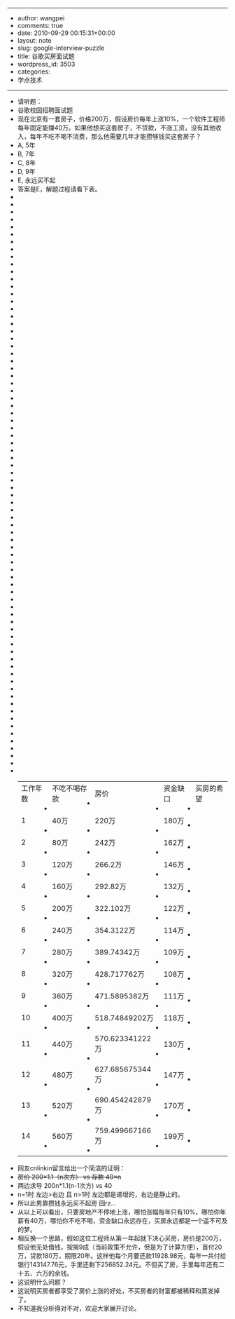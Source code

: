 - --
- author: wangpei
- comments: true
- date: 2010-09-29 00:15:31+00:00
- layout: note
- slug: google-interview-puzzle
- title: 谷歌买房面试题
- wordpress_id: 3503
- categories:
- 学点技术
- --
- 请听题：
- 谷歌校园招聘面试题 
- 现在北京有一套房子，价格200万，假设房价每年上涨10%，一个软件工程师每年固定能赚40万。如果他想买这套房子，不贷款，不涨工资，没有其他收入，每年不吃不喝不消费，那么他需要几年才能攒够钱买这套房子？ 
- A, 5年 
- B, 7年 
- C, 8年 
- D, 9年 
- E, 永远买不起
- 答案是E，解题过程请看下表。
- <table >
- <tr >
- <td >工作年数
- </td>
- <td >不吃不喝存款
- </td>
- <td >房价
- </td>
- <td >资金缺口
- </td>
- <td >买房的希望
- </td>
- </tr>
- <tr class="tr1" >
- <td >1
- </td>
- <td >40万
- </td>
- <td >220万
- </td>
- <td >180万
- </td>
- <td class="al" >
- </td></tr><tr class="tr0" >
- <td >2
- </td>
- <td >80万
- </td>
- <td >242万
- </td>
- <td >162万
- </td>
- <td class="al" >
- </td></tr><tr class="tr1" >
- <td >3
- </td>
- <td >120万
- </td>
- <td >266.2万
- </td>
- <td >146万
- </td>
- <td class="al" >
- </td></tr><tr class="tr0" >
- <td >4
- </td>
- <td >160万
- </td>
- <td >292.82万
- </td>
- <td >132万
- </td>
- <td class="al" >
- </td></tr><tr class="tr1" >
- <td >5
- </td>
- <td >200万
- </td>
- <td >322.102万
- </td>
- <td >122万
- </td>
- <td class="al" >
- </td></tr><tr class="tr0" >
- <td >6
- </td>
- <td >240万
- </td>
- <td >354.3122万
- </td>
- <td >114万
- </td>
- <td class="al" >
- </td></tr><tr class="tr1" >
- <td >7
- </td>
- <td >280万
- </td>
- <td >389.74342万
- </td>
- <td >109万
- </td>
- <td class="al" >
- </td></tr><tr class="tr0" >
- <td >8
- </td>
- <td >320万
- </td>
- <td >428.717762万
- </td>
- <td >108万
- </td>
- <td class="al" >
- </td></tr><tr class="tr1" >
- <td >9
- </td>
- <td >360万
- </td>
- <td >471.5895382万
- </td>
- <td >111万
- </td>
- <td class="al" >
- </td></tr><tr class="tr0" >
- <td >10
- </td>
- <td >400万
- </td>
- <td >518.74849202万
- </td>
- <td >118万
- </td>
- <td class="al" >
- </td></tr><tr class="tr1" >
- <td >11
- </td>
- <td >440万
- </td>
- <td >570.623341222万
- </td>
- <td >130万
- </td>
- <td class="al" >
- </td></tr><tr class="tr0" >
- <td >12
- </td>
- <td >480万
- </td>
- <td >627.685675344万
- </td>
- <td >147万
- </td>
- <td class="al" >
- </td></tr><tr class="tr1" >
- <td >13
- </td>
- <td >520万
- </td>
- <td >690.454242879万
- </td>
- <td >170万
- </td>
- <td class="al" >
- </td></tr><tr class="tr0" >
- <td >14
- </td>
- <td >560万
- </td>
- <td >759.499667166万
- </td>
- <td >199万
- </td>
- <td class="al" >
- </td></tr></table>
- 网友cnlinkin留言给出一个简洁的证明：
- <del>房价 200×1.1（n次方） vs 存款 40×n
- 两边求导 200n*1.1(n-1次方) vs 40
- n=1时 左边>右边 且 n>1时 左边都是递增的，右边是静止的。
- 所以此男靠攒钱永远买不起房 囧rz…</del>
- 从以上可以看出，只要房地产不停地上涨，哪怕涨幅每年只有10%，哪怕你年薪有40万，哪怕你不吃不喝，资金缺口永远存在，买房永远都是一个遥不可及的梦。
- 相反换一个思路，假如这位工程师从第一年起就下决心买房，房价是200万，假设他无处借钱，按揭9成（当前政策不允许，但是为了计算方便），首付20万，贷款180万，期限20年。这样他每个月要还款11928.98元，每年一共付给银行143147.76元，手里还剩下256852.24元。不但买了房，手里每年还有二十五、六万的余钱。
- 这说明什么问题？
- 这说明买房者都享受了房价上涨的好处，不买房者的财富都被稀释和蒸发掉了。
- 不知道我分析得对不对，欢迎大家展开讨论。
